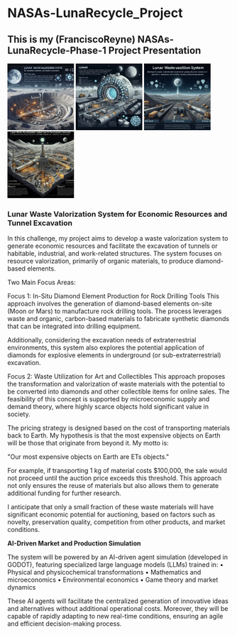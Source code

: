 # NASAs-LunaRecycle_Project


## This is my (FranciscoReyne) NASAs-LunaRecycle-Phase-1 Project Presentation


<p align="left">
  
<img src="4.jpg" width="150"/>
<img src="3.jpg" width="150"/>
<img src="2.jpg" width="150"/>
<img src="1.jpg" width="150"/>
</p>





### Lunar Waste Valorization System for Economic Resources and Tunnel Excavation

In this challenge, my project aims to develop a waste valorization system to generate economic resources and facilitate the excavation of tunnels or habitable, industrial, and work-related structures.
The system focuses on resource valorization, primarily of organic materials, to produce diamond-based elements.

Two Main Focus Areas:

Focus 1: In-Situ Diamond Element Production for Rock Drilling Tools
This approach involves the generation of diamond-based elements on-site (Moon or Mars) to manufacture rock drilling tools. The process leverages waste and organic, carbon-based materials to fabricate synthetic diamonds that can be integrated into drilling equipment.

Additionally, considering the excavation needs of extraterrestrial environments, this system also explores the potential application of diamonds for explosive elements in underground (or sub-extraterrestrial) excavation.

Focus 2: Waste Utilization for Art and Collectibles
This approach proposes the transformation and valorization of waste materials with the potential to be converted into diamonds and other collectible items for online sales. The feasibility of this concept is supported by microeconomic supply and demand theory, where highly scarce objects hold significant value in society.

The pricing strategy is designed based on the cost of transporting materials back to Earth. My hypothesis is that the most expensive objects on Earth will be those that originate from beyond it. My motto is:

"Our most expensive objects on Earth are ETs objects."

For example, if transporting 1 kg of material costs $100,000, the sale would not proceed until the auction price exceeds this threshold. This approach not only ensures the reuse of materials but also allows them to generate additional funding for further research.

I anticipate that only a small fraction of these waste materials will have significant economic potential for auctioning, based on factors such as novelty, preservation quality, competition from other products, and market conditions.


**AI-Driven Market and Production Simulation**

The system will be powered by an AI-driven agent simulation (developed in GODOT), featuring specialized large language models (LLMs) trained in:
•	Physical and physicochemical transformations
•	Mathematics and microeconomics
•	Environmental economics
•	Game theory and market dynamics

These AI agents will facilitate the centralized generation of innovative ideas and alternatives without additional operational costs. Moreover, they will be capable of rapidly adapting to new real-time conditions, ensuring an agile and efficient decision-making process.



